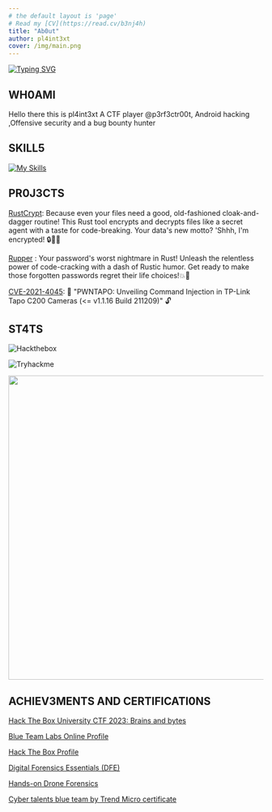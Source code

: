 ```yaml
---
# the default layout is 'page'
# Read my [CV](https://read.cv/b3nj4h)
title: "Ab0ut"
author: pl4int3xt
cover: /img/main.png
---
```


[![Typing SVG](https://readme-typing-svg.demolab.com/?lines=HI+There+I'M+pl4inT3xt;Android+Hacking;Bug+Bounty+Hunter,;Offensive+Security,;CTF+Player,;Security+Researcher,;Love+to+learn+new+stuffs&color=cyan&size=25&center=true&vCenter=true&width=600&height=100&)](https://git.io/typing-svg)

## WH0AMI

Hello there this is pl4int3xt A CTF player @p3rf3ctr00t, Android hacking ,Offensive security and a bug bounty hunter

## SKILL5

[![My Skills](https://skillicons.dev/icons?i=rust,python,kotlin,dart,androidstudio,flutter,laravel,markdown,git,github,linux,mysql,postman)](https://skillicons.dev)

## PR0J3CTS

[RustCrypt](https://github.com/B3nj4h/rustcrypt): Because even your files need a good, old-fashioned cloak-and-dagger routine! This Rust tool encrypts and decrypts files like a secret agent with a taste for code-breaking. Your data's new motto? 'Shhh, I'm encrypted! 🔒🕵️‍♂️

[Rupper](https://github.com/B3nj4h/rupper) : Your password's worst nightmare in Rust! Unleash the relentless power of code-cracking with a dash of Rustic humor. Get ready to make those forgotten passwords regret their life choices!💥🔐 

[CVE-2021-4045](https://github.com/B3nj4h/CVE-2021-4045.git):  🔐 "PWNTAPO: Unveiling Command Injection in TP-Link Tapo C200 Cameras (<= v1.1.16 Build 211209)" 🔓 
## ST4TS

![Hackthebox](https://www.hackthebox.eu/badge/421930)

![Tryhackme](https://tryhackme.com/badge/1611611)

<a href="https://stats.hyochan.dev/en/stats/B3nj4h"><img src="https://stats.hyochan.dev/api/github-stats?login=B3nj4h" width="600" /></a>

## ACHIEV3MENTS AND CERTIFICATI0NS

[Hack The Box University CTF 2023: Brains and bytes](/img/cert/HTB2023.png)

[Blue Team Labs Online Profile](https://blueteamlabs.online/public/user/29064d927653e1cdaad8c6)

[Hack The Box Profile](https://app.hackthebox.com/profile/421930)


<!-- Won the BSIDES 2023 CTF @p3rf3ctr00t


Won the Huawei, Communications Authority of kenya and Kenya CyberSecurity and Forensics Authority 2023 october hackathon -->

[Digital Forensics Essentials (DFE)](/img/cert/dfe.png)

[Hands-on Drone Forensics](/img/cert/droneforensics.png)

[Cyber talents blue team by Trend Micro certificate](/img/cert/blueteam.png)

<!-- +++
title = "About"
date = "2019-01-25"
author = "Radek"
+++

# Hi there

My name is Radek and I'm the author of this theme. I made it to help you present your ideas easier.

We all know how hard is to start something on the web, especially these days. You need to prepare a bunch of stuff, configure them and when that’s done — create the content.

This theme is pretty basic and covers all of the essentials. All you have to do is start typing!

The theme includes:

- **light/dark mode**, depending on your preferences
- great reading experience thanks to [**Inter UI font**](https://rsms.me/inter/), made by [Rasmus Andersson](https://rsms.me/about/)
- nice code highlighting thanks to [**PrismJS**](https://prismjs.com)

So, there you have it... enjoy! -->
